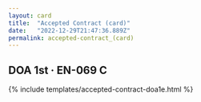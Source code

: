 ```yaml
---
layout: card
title:  "Accepted Contract (card)"
date:   "2022-12-29T21:47:36.889Z"
permalink: accepted-contract_(card)
---
```


## DOA 1st &middot; EN-069 C

{% include templates/accepted-contract-doa1e.html %}
